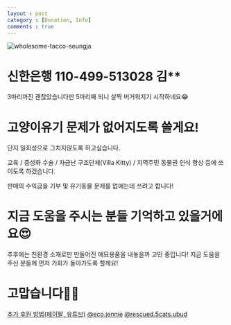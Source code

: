 ```yaml
---
layout : post
category : [Donation, Info]
comments : true
---
```


![wholesome-tacco-seungja](https://user-images.githubusercontent.com/35059428/60586417-9c1fee80-9dc4-11e9-891a-b164bff1acba.png)


# 신한은행 110-499-513028 김**

3마리까진 괜찮았습니다만 5마리째 되니 살짝 버거워지기 시작하네요😂



# 고양이유기 문제가 없어지도록 쓸게요!

단지 일회성으로 그치지않도록 하고싶습니다.

교육 / 중성화 수술 / 자금난 구조단체(Villa Kitty) / 지역주민 동물권 인식 향상 등에 쓰이도록 하겠습니다.

판매의 수익금을 기부 및 유기동물 문제를 없애는데 쓰려고 합니다!


# 지금 도움을 주시는 분들 기억하고 있을거에요😍

추후에는 친환경 소재로만 만들어진 애묘용품을 내놓을까 고민 중입니다! 
지금 도움을 주신 분들께 먼저 기회가 돌아가도록 할께요!

# 고맙습니다🙏🏻

[추가 후원 방법(페이팔, 유튜브)](https://lnk.bio/2WSX) 
[@eco.jennie]( https://instagram.com/eco.jennie)
[@rescued.5cats.ubud](https://instagram.com/rescued.5cats.ubud)